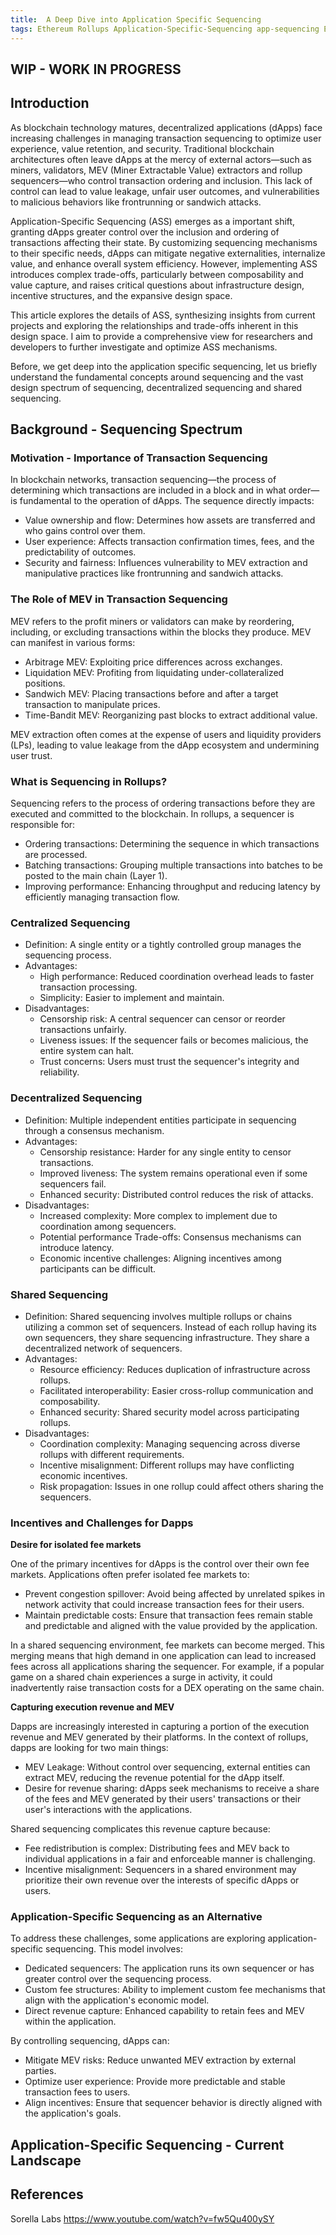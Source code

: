 ```yaml
---
title: 	A Deep Dive into Application Specific Sequencing
tags: Ethereum Rollups Application-Specific-Sequencing app-sequencing Espresso shared-sequencing decentralized-sequencing shared-sequencing-marketplaces shared-sequencing-mechanism-design shared-sequencing-auctions
---
```


## WIP - WORK IN PROGRESS

## Introduction

As blockchain technology matures, decentralized applications (dApps) face increasing challenges in managing transaction sequencing to optimize user experience, value retention, and security. Traditional blockchain architectures often leave dApps at the mercy of external actors—such as miners, validators, MEV (Miner Extractable Value) extractors and rollup sequencers—who control transaction ordering and inclusion. This lack of control can lead to value leakage, unfair user outcomes, and vulnerabilities to malicious behaviors like frontrunning or sandwich attacks.

Application-Specific Sequencing (ASS) emerges as a important shift, granting dApps greater control over the inclusion and ordering of transactions affecting their state. By customizing sequencing mechanisms to their specific needs, dApps can mitigate negative externalities, internalize value, and enhance overall system efficiency. However, implementing ASS introduces complex trade-offs, particularly between composability and value capture, and raises critical questions about infrastructure design, incentive structures, and the expansive design space.

This article explores the details of ASS, synthesizing insights from current projects and exploring the relationships and trade-offs inherent in this design space. I aim to provide a comprehensive view for researchers and developers to further investigate and optimize ASS mechanisms.

Before, we get deep into the application specific sequencing, let us briefly understand the fundamental concepts around sequencing and the vast design spectrum of sequencing, decentralized sequencing and shared sequencing.

## Background - Sequencing Spectrum

### Motivation -  Importance of Transaction Sequencing

In blockchain networks, transaction sequencing—the process of determining which transactions are included in a block and in what order—is fundamental to the operation of dApps. The sequence directly impacts:

- Value ownership and flow: Determines how assets are transferred and who gains control over them.
- User experience: Affects transaction confirmation times, fees, and the predictability of outcomes.
- Security and fairness: Influences vulnerability to MEV extraction and manipulative practices like frontrunning and sandwich attacks.

### The Role of MEV in Transaction Sequencing

MEV refers to the profit miners or validators can make by reordering, including, or excluding transactions within the blocks they produce. MEV can manifest in various forms:

- Arbitrage MEV: Exploiting price differences across exchanges.
- Liquidation MEV: Profiting from liquidating under-collateralized positions.
- Sandwich MEV: Placing transactions before and after a target transaction to manipulate prices.
- Time-Bandit MEV: Reorganizing past blocks to extract additional value.

MEV extraction often comes at the expense of users and liquidity providers (LPs), leading to value leakage from the dApp ecosystem and undermining user trust.

### What is Sequencing in Rollups?
Sequencing refers to the process of ordering transactions before they are executed and committed to the blockchain. In rollups, a sequencer is responsible for:

- Ordering transactions: Determining the sequence in which transactions are processed.
- Batching transactions: Grouping multiple transactions into batches to be posted to the main chain (Layer 1).
- Improving performance: Enhancing throughput and reducing latency by efficiently managing transaction flow.

### Centralized Sequencing
- Definition: A single entity or a tightly controlled group manages the sequencing process.
- Advantages:
  - High performance: Reduced coordination overhead leads to faster transaction processing.
  - Simplicity: Easier to implement and maintain.
- Disadvantages:
  - Censorship risk: A central sequencer can censor or reorder transactions unfairly.
  - Liveness issues: If the sequencer fails or becomes malicious, the entire system can halt.
  - Trust concerns: Users must trust the sequencer's integrity and reliability.

### Decentralized Sequencing
- Definition: Multiple independent entities participate in sequencing through a consensus mechanism.
- Advantages:
  - Censorship resistance: Harder for any single entity to censor transactions.
  - Improved liveness: The system remains operational even if some sequencers fail.
  - Enhanced security: Distributed control reduces the risk of attacks.
- Disadvantages:
  - Increased complexity: More complex to implement due to coordination among sequencers.
  - Potential performance Trade-offs: Consensus mechanisms can introduce latency.
  - Economic incentive challenges: Aligning incentives among participants can be difficult.

### Shared Sequencing
- Definition: Shared sequencing involves multiple rollups or chains utilizing a common set of sequencers. Instead of each rollup having its own sequencers, they share sequencing infrastructure. They share a decentralized network of sequencers.
- Advantages:
  - Resource efficiency: Reduces duplication of infrastructure across rollups.
  - Facilitated interoperability: Easier cross-rollup communication and composability.
  - Enhanced security: Shared security model across participating rollups.
- Disadvantages:
  - Coordination complexity: Managing sequencing across diverse rollups with different requirements.
  - Incentive misalignment: Different rollups may have conflicting economic incentives.
  - Risk propagation: Issues in one rollup could affect others sharing the sequencers.

### Incentives and Challenges for Dapps

**Desire for isolated fee markets**

One of the primary incentives for dApps is the control over their own fee markets. Applications often prefer isolated fee markets to:

- Prevent congestion spillover: Avoid being affected by unrelated spikes in network activity that could increase transaction fees for their users.
- Maintain predictable costs: Ensure that transaction fees remain stable and predictable and aligned with the value provided by the application.


In a shared sequencing environment, fee markets can become merged. This merging means that high demand in one application can lead to increased fees across all applications sharing the sequencer. For example, if a popular game on a shared chain experiences a surge in activity, it could inadvertently raise transaction costs for a DEX operating on the same chain.

**Capturing execution revenue and MEV** 

Dapps are increasingly interested in capturing a portion of the execution revenue and MEV generated by their platforms. In the context of rollups, dapps are looking for two main things:

- MEV Leakage: Without control over sequencing, external entities can extract MEV, reducing the revenue potential for the dApp itself.
- Desire for revenue sharing: dApps seek mechanisms to receive a share of the fees and MEV generated by their users' transactions or their user's interactions with the applications.


Shared sequencing complicates this revenue capture because:

- Fee redistribution is complex: Distributing fees and MEV back to individual applications in a fair and enforceable manner is challenging.
- Incentive misalignment: Sequencers in a shared environment may prioritize their own revenue over the interests of specific dApps or users.

### Application-Specific Sequencing as an Alternative
To address these challenges, some applications are exploring application-specific sequencing. This model involves:

- Dedicated sequencers: The application runs its own sequencer or has greater control over the sequencing process.
- Custom fee structures: Ability to implement custom fee mechanisms that align with the application's economic model.
- Direct revenue capture: Enhanced capability to retain fees and MEV within the application.

By controlling sequencing, dApps can:

- Mitigate MEV risks: Reduce unwanted MEV extraction by external parties.
- Optimize user experience: Provide more predictable and stable transaction fees to users.
- Align incentives: Ensure that sequencer behavior is directly aligned with the application's goals.

## Application-Specific Sequencing - Current Landscape


## References

Sorella Labs https://www.youtube.com/watch?v=fw5Qu400ySY
